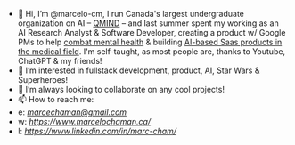 - 👋 Hi, I’m @marcelo-cm, I run Canada's largest undergraduate organization on AI – <a href="https://www.qmind.ca">QMIND</a> – and last summer spent my working as an AI Research Analyst & Software Developer, creating a product w/ Google PMs to help <a href="https://memoria.live/">combat mental health</a> & building <a href="https://callsmartai.ca/">AI-based Saas products in the medical field</a>. I'm self-taught, as most people are, thanks to Youtube, ChatGPT & my friends!
- 👀 I’m interested in fullstack development, product, AI, Star Wars & Superheroes!
- 💞️ I’m always looking to collaborate on any cool projects!
- 📫 How to reach me:
-   e: <em> <a href="mailtpo:marcechaman@gmail.com">marcechaman@gmail.com </a></em>
-   w: <em> https://www.marcelochaman.ca/ </em>
-   l: <em> https://www.linkedin.com/in/marc-cham/ </em>

<!---
marcelo-cm/marcelo-cm is a ✨ special ✨ repository because its `README.md` (this file) appears on your GitHub profile.
You can click the Preview link to take a look at your changes.
--->
